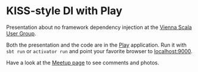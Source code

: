 # KISS-style DI with Play

Presentation about no framework dependency injection at the [Vienna Scala User Group][vsug].

Both the presentation and the code are in the [Play][play] application. Run it with `sbt run` or
`activator run` and point your favorite browser to [localhost:9000][playLocal].

Have a look at the [Meetup page][meetup201503] to see comments and photos.

[vsug]: http://scala-vienna.org
[play]: https://www.playframework.com
[playLocal]: http://localhost:9000
[meetup201503]: http://www.meetup.com/scala-vienna/events/220602814/

